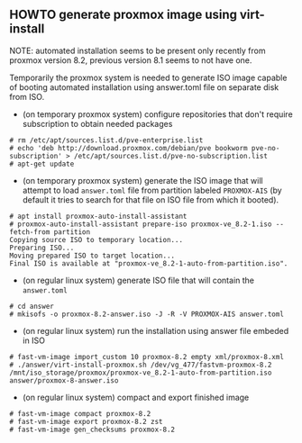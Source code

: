 ## HOWTO generate proxmox image using virt-install
NOTE: automated installation seems to be present only recently from proxmox version 8.2, previous version 8.1 seems to not have one.

Temporarily the proxmox system is needed to generate ISO image capable of booting automated installation using answer.toml file on separate disk from ISO.

- (on temporary proxmox system) configure repositories that don't require subscription to obtain needed packages
~~~
# rm /etc/apt/sources.list.d/pve-enterprise.list
# echo 'deb http://download.proxmox.com/debian/pve bookworm pve-no-subscription' > /etc/apt/sources.list.d/pve-no-subscription.list
# apt-get update
~~~
- (on temporary proxmox system) generate the ISO image that will attempt to load `answer.toml` file from partition labeled `PROXMOX-AIS` (by default it tries to search for that file on ISO file from which it booted).
~~~
# apt install proxmox-auto-install-assistant
# proxmox-auto-install-assistant prepare-iso proxmox-ve_8.2-1.iso --fetch-from partition
Copying source ISO to temporary location...
Preparing ISO...
Moving prepared ISO to target location...
Final ISO is available at "proxmox-ve_8.2-1-auto-from-partition.iso".
~~~
- (on regular linux system) generate ISO file that will contain the `answer.toml`
~~~
# cd answer
# mkisofs -o proxmox-8.2-answer.iso -J -R -V PROXMOX-AIS answer.toml 
~~~
- (on regular linux system) run the installation using answer file embeded in ISO
~~~
# fast-vm-image import_custom 10 proxmox-8.2 empty xml/proxmox-8.xml 
# ./answer/virt-install-proxmox.sh /dev/vg_477/fastvm-proxmox-8.2 /mnt/iso_storage/proxmox/proxmox-ve_8.2-1-auto-from-partition.iso answer/proxmox-8-answer.iso
~~~
- (on regular linux system) compact and export finished image
~~~
# fast-vm-image compact proxmox-8.2
# fast-vm-image export proxmox-8.2 zst
# fast-vm-image gen_checksums proxmox-8.2 
~~~
